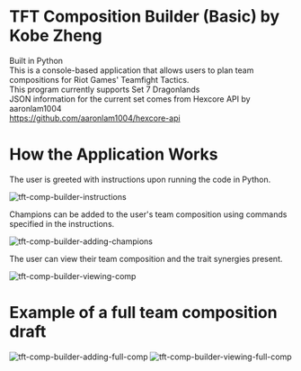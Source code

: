# TFT Composition Builder (Basic) by Kobe Zheng 
Built in Python <br/>
This is a console-based application that allows users to plan team compositions for Riot Games' Teamfight Tactics. <br/>
This program currently supports Set 7 Dragonlands<br/>
JSON information for the current set comes from Hexcore API by aaronlam1004 <br/>
https://github.com/aaronlam1004/hexcore-api

# How the Application Works 
The user is greeted with instructions upon running the code in Python. <br/>

![tft-comp-builder-instructions](https://user-images.githubusercontent.com/57577392/177016954-b146ce10-c5a1-4cb6-9f4d-4cf44f82da2d.PNG) <br/>


Champions can be added to the user's team composition using commands specified in the instructions. <br/>

![tft-comp-builder-adding-champions](https://user-images.githubusercontent.com/57577392/177016973-2fbfa046-b04b-43af-8d99-52032315c1e6.PNG) <br/>

The user can view their team composition and the trait synergies present. <br/>


![tft-comp-builder-viewing-comp](https://user-images.githubusercontent.com/57577392/177016982-43cb924c-2897-4e02-bbc2-e87cc46432ae.PNG) <br/>

# Example of a full team composition draft 


![tft-comp-builder-adding-full-comp](https://user-images.githubusercontent.com/57577392/177016985-50a80e80-fb59-4d85-a9e6-21ad49b988f5.PNG)
![tft-comp-builder-viewing-full-comp](https://user-images.githubusercontent.com/57577392/177016986-a0a6095b-9f97-4e53-ac54-b1f005e0294b.PNG)

